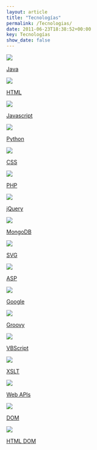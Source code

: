 ```yaml
---
layout: article
title: "Tecnologías"
permalink: /Tecnologias/
date: 2011-06-23T18:38:52+00:00
key: Tecnologías
show_date: false
---
```


<div class="main-tech">

  <div class="main-tech-item">
    <a href="/Java">
      <div class="card">
          <div class="card__image">
            <img class="image" src="/assets/images/java.png"/>
            <div class="overlay overlay--bottom">
              <p>Java</p>
            </div>
          </div>
      </div>
      </a>
  </div>

  <div class="main-tech-item">

  <a href="/HTML">
    <div class="card">
        <div class="card__image">
          <img class="image" src="/assets/images/html.png"/>
          <div class="overlay overlay--bottom">
            <p>HTML</p>
          </div>
        </div>
    </div>
  </a>
  </div>

  <div class="main-tech-item">
    <a href="/Javascript">
      <div class="card">
          <div class="card__image">
            <img class="image" src="/assets/images/javascript.png"/>
            <div class="overlay overlay--bottom">
              <p>Javascript</p>
            </div>
          </div>
      </div>
    </a>
  </div>

  <div class="main-tech-item">
    <a href="/Python">
      <div class="card">
          <div class="card__image">
            <img class="image" src="/assets/images/python.png"/>
            <div class="overlay overlay--bottom">
              <p>Python</p>
            </div>
          </div>
      </div>
    </a>
  </div>

  <div class="main-tech-item">
    <a href="/CSS">
      <div class="card">
          <div class="card__image">
            <img class="image" src="/assets/images/css.png"/>
            <div class="overlay overlay--bottom">
              <p>CSS</p>
            </div>
          </div>
      </div>
    </a>
  </div>

  <div class="main-tech-item">
    <a href="/PHP">
      <div class="card">
          <div class="card__image">
            <img class="image" src="/assets/images/php.png"/>
            <div class="overlay overlay--bottom">
              <p>PHP</p>
            </div>
          </div>
      </div>
    </a>
  </div>

  <div class="main-tech-item">
    <a href="/jQuery">
      <div class="card">
          <div class="card__image">
            <img class="image" src="/assets/images/jquery.png"/>
            <div class="overlay overlay--bottom">
              <p>jQuery</p>
            </div>
          </div>
      </div>
    </a>
  </div>

  <div class="main-tech-item">
    <a href="/MongoDB">
      <div class="card">
          <div class="card__image">
            <img class="image" src="/assets/images/mongodb.png"/>
            <div class="overlay overlay--bottom">
              <p>MongoDB</p>
            </div>
          </div>
      </div>
    </a>
  </div>

  <div class="main-tech-item">
    <a href="/SVG">
      <div class="card">
          <div class="card__image">
            <img class="image" src="/assets/images/svg.png"/>
            <div class="overlay overlay--bottom">
              <p>SVG</p>
            </div>
          </div>
      </div>
    </a>
  </div>

  <div class="main-tech-item">
    <a href="/ASP">
      <div class="card">
          <div class="card__image">
            <img class="image" src="/assets/images/asp.png"/>
            <div class="overlay overlay--bottom">
              <p>ASP</p>
            </div>
          </div>
      </div>
    </a>
  </div>

  <div class="main-tech-item">
    <a href="/Google">
      <div class="card">
          <div class="card__image">
            <img class="image" src="/assets/images/google.png"/>
            <div class="overlay overlay--bottom">
              <p>Google</p>
            </div>
          </div>
      </div>
    </a>
  </div>

  <div class="main-tech-item">

  <a href="/Groovy">
    <div class="card">
        <div class="card__image">
          <img class="image" src="/assets/images/groovy.png"/>
          <div class="overlay overlay--bottom">
            <p>Groovy</p>
          </div>
        </div>
    </div>
  </a>
  </div>

  <div class="main-tech-item">

  <a href="/VBScript">
    <div class="card">
        <div class="card__image">
          <img class="image" src="/assets/images/vbscript.png"/>
          <div class="overlay overlay--bottom">
            <p>VBScript</p>
          </div>
        </div>
    </div>
  </a>
  </div>

  <div class="main-tech-item">

  <a href="/XSLT">
    <div class="card">
        <div class="card__image">
          <img class="image" src="/assets/images/xslt.png"/>
          <div class="overlay overlay--bottom">
            <p>XSLT</p>
          </div>
        </div>
    </div>
  </a>
  </div>

  <div class="main-tech-item">

  <a href="/WebAPI">
    <div class="card">
        <div class="card__image">
          <img class="image" src="/assets/images/webapi.png"/>
          <div class="overlay overlay--bottom">
            <p>Web APIs</p>
          </div>
        </div>
    </div>
  </a>
  </div>

  <div class="main-tech-item">
    <a href="/DOM">
        <div class="card">
            <div class="card__image">
              <img class="image" src="/assets/images/dom.png"/>
              <div class="overlay overlay--bottom">
                <p>DOM</p>
              </div>
            </div>
        </div>
    </a>
    </div>

  <div class="main-tech-item">
    <a href="/HTMLDOM">
        <div class="card">
            <div class="card__image">
              <img class="image" src="/assets/images/htmldom.png"/>
              <div class="overlay overlay--bottom">
                <p>HTML DOM</p>
              </div>
            </div>
        </div>
    </a>
    </div>

</div>
